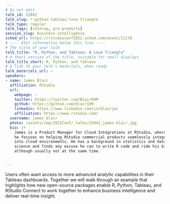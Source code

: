 ```yaml
---
# Do not edit
talk_id: 22042
talk_slug: r-python-tableau-love-triangle
talk_type: regular
talk_tags: [interop, pro-products]
session_slug: business-intelligence
sched_url: https://rstudioconf2022.sched.com/event/11iYQ
# ---- Edit information below this line ----
# The title of your talk
talk_title: "R, Python, and Tableau: A Love Triangle"
# A short version of the title, suitable for small displays
talk_title_short: R, Python, and Tableau
# A link to your talk's materials, when ready
talk_materials_url: ~
speakers:
- name: James Blair
  affiliation: RStudio
  url:
    webpage: ~
    twitter: https://twitter.com/Blair09M
    github: https://github.com/blairj09
    linkedin: https://www.linkedin.com/in/blairjm/
    affiliation: https://www.rstudio.com/
  username: james_blair
  photo: /assets/img/2022Conf/_talks/22042_james-blair.jpg
  bio: |+
    James is a Product Manager for Cloud Integrations at RStudio, where
    he focuses on helping RStudio commercial products seemlessly integrate
    into cloud environments. He has a background in statistics and data
    science and finds any excuse he can to write R code and ride his bike,
    although usually not at the same time.


---
```


<!-- ABSTRACT ----
Please write abstract below. You may use simple markdown (links, code style, bold, italics)
-->

Users often want access to more advanced analytic capabilities in their Tableau
dashboards. Together we will walk through an example that highlights how new
open-source packages enable R, Python, Tableau, and RStudio Connect to work
together to enhance business intelligence and deliver real-time insight.
